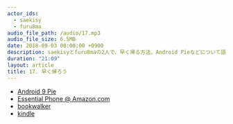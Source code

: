 ```yaml
---
actor_ids:
  - saekisy
  - furu8ma
audio_file_path: /audio/17.mp3
audio_file_size: 6.5MB
date: 2018-09-03 00:00:00 +0900
description: saekisyとfuru8maの2人で、早く帰る方法、Android Pieなどについて語りました。
duration: "21:09"
layout: article
title: 17. 早く帰ろう
---
```


- [Android 9 Pie](https://www.android.com/versions/pie-9-0/)
- [Essential Phone @ Amazon.com](https://www.amazon.com/Essential-Phone-Halo-Edge-Edge/dp/B078SQ7GWK/ref=sr_1_1?s=wireless&ie=UTF8&qid=1535955874&sr=1-1&keywords=essential+phone)
- [bookwalker](https://bookwalker.jp)
- [kindle](https://www.amazon.co.jp/gp/product/B0186FESEE/ref=amb_link_1?pf_rd_m=AN1VRQENFRJN5&pf_rd_s=merchandised-search-1&pf_rd_r=9PKE1Z7Z4B42F8GAMNRE&pf_rd_r=9PKE1Z7Z4B42F8GAMNRE&pf_rd_t=101&pf_rd_p=32166d14-d179-44cf-9358-1d19a25210fd&pf_rd_p=32166d14-d179-44cf-9358-1d19a25210fd&pf_rd_i=2250738051)

